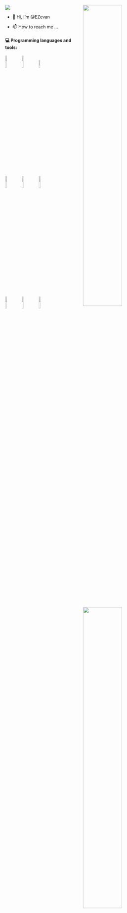 <p align="left"><img src="https://i.imgur.com/A6bWGFl.gif"/>
	<img width="50%" align="right" src="https://github-readme-stats.vercel.app/api?username=EZevan&show_icons=true&hide_border=true" />
</p>    

- 👋 Hi, I’m @EZevan
<!--- 👀 I’m interested in Coding
- 🌱 I’m currently learning ...
- 💞️ I’m looking to collaborate on ...--->
- 📫 How to reach me ...

<!---
EZevan/EZevan is a ✨ special ✨ repository because its `README.md` (this file) appears on your GitHub profile.
You can click the Preview link to take a look at your changes.
---> 


<!---![Evan's Github stats](https://github-readme-stats.vercel.app/api?username=EZevan&show_icons=true) 
[![Top Langs](https://github-readme-stats.vercel.app/api/top-langs/?username=EZevan&layout=compact@theme=dark)](https://github.com/anuraghazra/github-readme-stats)--->


#### :computer: Programming languages and tools: 
<p>
	<img width="50%" align="right" src="https://github-readme-stats.vercel.app/api/top-langs/?username=EZevan&layout=compact" />

<code><img width="10%" src="https://www.vectorlogo.zone/logos/java/java-ar21.svg"></code>
<code><img width="10%" src="https://www.vectorlogo.zone/logos/python/python-ar21.svg"></code>
<code><img width="8%" src="https://www.vectorlogo.zone/logos/jenkins/jenkins-icon.svg"></code>
<br />
<code><img width="10%" src="https://www.vectorlogo.zone/logos/redis/redis-ar21.svg"></code>
<code><img width="10%" src="https://www.vectorlogo.zone/logos/mysql/mysql-ar21.svg"></code>
<code><img width="10%" src="https://www.vectorlogo.zone/logos/mongodb/mongodb-ar21.svg"></code>
<br />
<code><img width="10%" src="https://www.vectorlogo.zone/logos/dotnet/dotnet-horizontal.svg"></code>
<code><img width="10%" src="https://www.vectorlogo.zone/logos/w3_html5/w3_html5-ar21.svg"></code>
<code><img width="10%" src="https://www.vectorlogo.zone/logos/git-scm/git-scm-ar21.svg"></code>
</p>
